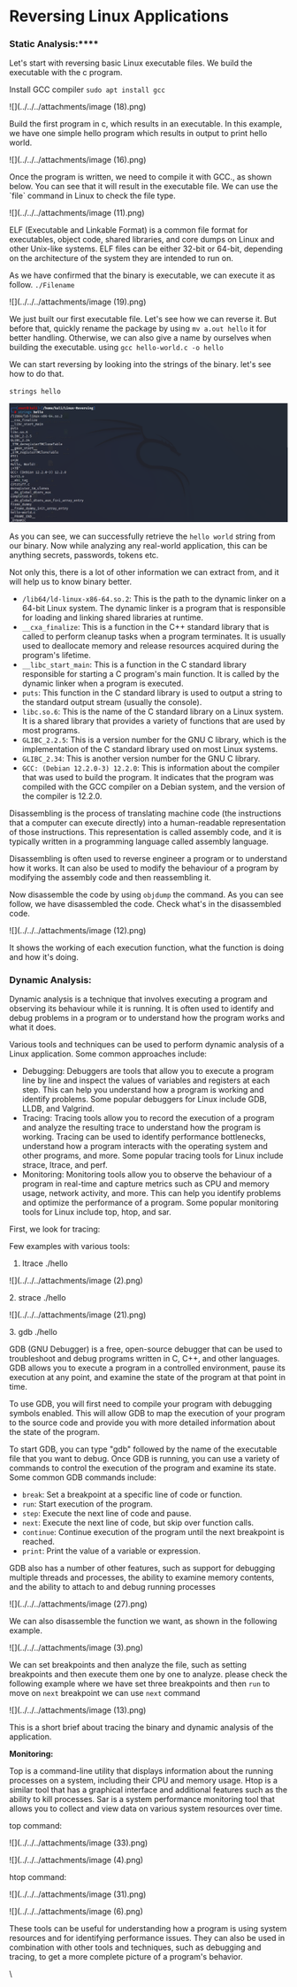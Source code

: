 # **Reversing Linux Applications**

### **Sta**tic Analysis:****

Let's start with reversing basic Linux executable files. We build the executable with the c program.

Install GCC compiler `sudo apt install gcc`

![](../../../attachments/image (18).png)

Build the first program in c, which results in an executable. In this example, we have one simple hello program which results in output to print hello world.

![](../../../attachments/image (16).png)

Once the program is written, we need to compile it with GCC., as shown below. You can see that it will result in the executable file. We can use the \`file\` command in Linux to check the file type.

![](../../../attachments/image (11).png)

ELF (Executable and Linkable Format) is a common file format for executables, object code, shared libraries, and core dumps on Linux and other Unix-like systems. ELF files can be either 32-bit or 64-bit, depending on the architecture of the system they are intended to run on.

As we have confirmed that the binary is executable, we can execute it as follow. `./Filename`

![](../../../attachments/image (19).png)

We just built our first executable file. Let's see how we can reverse it. But before that, quickly rename the package by using `mv a.out hello` it for better handling. Otherwise, we can also give a name by ourselves when building the executable. using `gcc hello-world.c -o hello`

We can start reversing by looking into the strings of the binary. let's see how to do that.

`strings hello`

![](../../../attachments/image.png)

As you can see, we can successfully retrieve the `hello world`  string from our binary. Now while analyzing any real-world application, this can be anything secrets, passwords, tokens etc.&#x20;

Not only this, there is a lot of other information we can extract from, and it will help us to know binary better.

* `/lib64/ld-linux-x86-64.so.2`: This is the path to the dynamic linker on a 64-bit Linux system. The dynamic linker is a program that is responsible for loading and linking shared libraries at runtime.
* `__cxa_finalize`: This is a function in the C++ standard library that is called to perform cleanup tasks when a program terminates. It is usually used to deallocate memory and release resources acquired during the program's lifetime.
* `__libc_start_main`: This is a function in the C standard library responsible for starting a C program's main function. It is called by the dynamic linker when a program is executed.
* `puts`: This function in the C standard library is used to output a string to the standard output stream (usually the console).
* `libc.so.6`: This is the name of the C standard library on a Linux system. It is a shared library that provides a variety of functions that are used by most programs.
* `GLIBC_2.2.5`: This is a version number for the GNU C library, which is the implementation of the C standard library used on most Linux systems.
* `GLIBC_2.34`: This is another version number for the GNU C library.
* `GCC: (Debian 12.2.0-3) 12.2.0`: This is information about the compiler that was used to build the program. It indicates that the program was compiled with the GCC compiler on a Debian system, and the version of the compiler is 12.2.0.

Disassembling is the process of translating machine code (the instructions that a computer can execute directly) into a human-readable representation of those instructions. This representation is called assembly code, and it is typically written in a programming language called assembly language.

Disassembling is often used to reverse engineer a program or to understand how it works. It can also be used to modify the behaviour of a program by modifying the assembly code and then reassembling it.

Now disassemble the code by using `objdump` the command. As you can see follow, we have disassembled the code. Check what's in the disassembled code.

![](../../../attachments/image (12).png)

It shows the working of each execution function, what the function is doing and how it's doing.

### **Dynamic Analysis:**

Dynamic analysis is a technique that involves executing a program and observing its behaviour while it is running. It is often used to identify and debug problems in a program or to understand how the program works and what it does.

Various tools and techniques can be used to perform dynamic analysis of a Linux application. Some common approaches include:

* Debugging: Debuggers are tools that allow you to execute a program line by line and inspect the values of variables and registers at each step. This can help you understand how a program is working and identify problems. Some popular debuggers for Linux include GDB, LLDB, and Valgrind.
* Tracing: Tracing tools allow you to record the execution of a program and analyze the resulting trace to understand how the program is working. Tracing can be used to identify performance bottlenecks, understand how a program interacts with the operating system and other programs, and more. Some popular tracing tools for Linux include strace, ltrace, and perf.
* Monitoring: Monitoring tools allow you to observe the behaviour of a program in real-time and capture metrics such as CPU and memory usage, network activity, and more. This can help you identify problems and optimize the performance of a program. Some popular monitoring tools for Linux include top, htop, and sar.

First, we look for tracing:&#x20;

Few examples with various tools:

1. ltrace ./hello

![](../../../attachments/image (2).png)

2\.  strace ./hello

![](../../../attachments/image (21).png)

3\. gdb ./hello

GDB (GNU Debugger) is a free, open-source debugger that can be used to troubleshoot and debug programs written in C, C++, and other languages. GDB allows you to execute a program in a controlled environment, pause its execution at any point, and examine the state of the program at that point in time.

To use GDB, you will first need to compile your program with debugging symbols enabled. This will allow GDB to map the execution of your program to the source code and provide you with more detailed information about the state of the program.

To start GDB, you can type "gdb" followed by the name of the executable file that you want to debug. Once GDB is running, you can use a variety of commands to control the execution of the program and examine its state. Some common GDB commands include:

* `break`: Set a breakpoint at a specific line of code or function.
* `run`: Start execution of the program.
* `step`: Execute the next line of code and pause.
* `next`: Execute the next line of code, but skip over function calls.
* `continue`: Continue execution of the program until the next breakpoint is reached.
* `print`: Print the value of a variable or expression.

GDB also has a number of other features, such as support for debugging multiple threads and processes, the ability to examine memory contents, and the ability to attach to and debug running processes

![](../../../attachments/image (27).png)

We can also disassemble the function we want, as shown in the following example.

![](../../../attachments/image (3).png)

We can set breakpoints and then analyze the file, such as setting breakpoints and then execute them one by one to analyze. please check the following example where we have set three breakpoints and then `run` to move on `next` breakpoint we can use `next` command

![](../../../attachments/image (13).png)

This is a short brief about tracing the binary and dynamic analysis of the application.

**Monitoring:**

Top is a command-line utility that displays information about the running processes on a system, including their CPU and memory usage. Htop is a similar tool that has a graphical interface and additional features such as the ability to kill processes. Sar is a system performance monitoring tool that allows you to collect and view data on various system resources over time.

top command:

![](../../../attachments/image (33).png)

![](../../../attachments/image (4).png)

htop command:

![](../../../attachments/image (31).png)

![](../../../attachments/image (6).png)

These tools can be useful for understanding how a program is using system resources and for identifying performance issues. They can also be used in combination with other tools and techniques, such as debugging and tracing, to get a more complete picture of a program's behavior.





\








